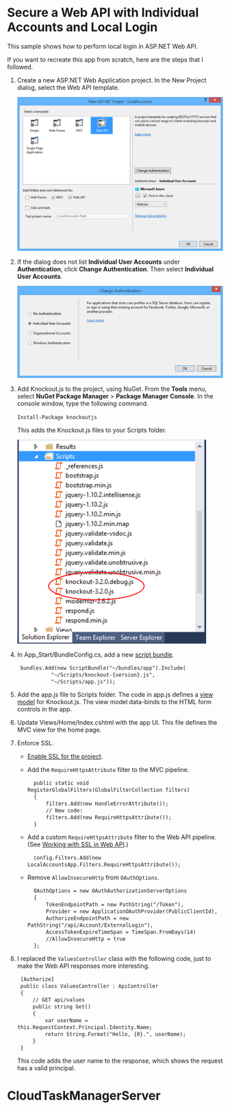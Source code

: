 Secure a Web API with Individual Accounts and Local Login
================

This sample shows how to perform local login in ASP.NET Web API.

If you want to recreate this app from scratch, here are the steps that I followed. 

1. Create a new ASP.NET Web Application project. In the New Project dialog, select the Web API template.

	![](images/readme1.png)

1. If the dialog does not list **Individual User Accounts** under **Authentication**, click **Change Authentication**. Then select **Individual User Accounts**.

	![](images/readme2.png)

1. Add Knockout.js to the project, using NuGet. From the **Tools** menu, select **NuGet Package Manager** > **Package Manager Console**. In the console window, type the following command.

	`Install-Package knockoutjs`
	
	This adds the Knockout.js files to your Scripts folder.

	![](images/readme3.png)


1. In App_Start/BundleConfig.cs, add a new [script bundle](http://www.asp.net/mvc/tutorials/mvc-4/bundling-and-minification). 

        bundles.Add(new ScriptBundle("~/bundles/app").Include(
                  "~/Scripts/knockout-{version}.js",
                  "~/Scripts/app.js"));

1. Add the app.js file to Scripts folder. The code in app.js defines a [view model](http://knockoutjs.com/documentation/observables.html) for Knockout.js. The view model data-binds to the HTML form controls in the app.

1. Update Views/Home/Index.cshtml with the app UI. This file defines the MVC view for the home page. 

1. Enforce SSL. 
	- [Enable SSL for the project](http:/azure.microsoft.com/en-us/documentation/articles/web-sites-dotnet-deploy-aspnet-mvc-app-membership-oauth-sql-database/#bkmk_createmvc4app). 
	- Add the `RequireHttpsAttribute` filter to the MVC pipeline.
	 
	        public static void RegisterGlobalFilters(GlobalFilterCollection filters)
	        {
	            filters.Add(new HandleErrorAttribute());    
                // New code:
	            filters.Add(new RequireHttpsAttribute());
	        }

	- Add a custom `RequireHttpsAttribute` filter to the Web API pipeline. (See [Working with SSL in Web API](http://www.asp.net/web-api/overview/security/working-with-ssl-in-web-api).)  

            config.Filters.Add(new LocalAccountsApp.Filters.RequireHttpsAttribute());

	- Remove `AllowInsecureHttp` from `OAuthOptions`.

            OAuthOptions = new OAuthAuthorizationServerOptions
            {
                TokenEndpointPath = new PathString("/Token"),
                Provider = new ApplicationOAuthProvider(PublicClientId),
                AuthorizeEndpointPath = new PathString("/api/Account/ExternalLogin"),
                AccessTokenExpireTimeSpan = TimeSpan.FromDays(14)
                //AllowInsecureHttp = true
            };


1. I replaced the `ValuesController` class with the following code, just to make the Web API responses more interesting.

	    [Authorize]
	    public class ValuesController : ApiController
	    {
	        // GET api/values
	        public string Get()
	        {
	            var userName = this.RequestContext.Principal.Identity.Name;
	            return String.Format("Hello, {0}.", userName);
	        }
	    }
	
	This code adds the user name to the response, which shows the request has a valid principal.
# CloudTaskManagerServer
